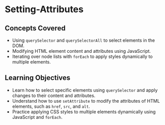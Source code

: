 # Setting-Attributes

## Concepts Covered

- Using `querySelector` and `querySelectorAll` to select elements in the DOM.
- Modifying HTML element content and attributes using JavaScript.
- Iterating over node lists with `forEach` to apply styles dynamically to multiple elements.

## Learning Objectives

- Learn how to select specific elements using `querySelector` and apply changes to their content and attributes.
- Understand how to use `setAttribute` to modify the attributes of HTML elements, such as `href`, `src`, and `alt`.
- Practice applying CSS styles to multiple elements dynamically using JavaScript and `forEach`.
